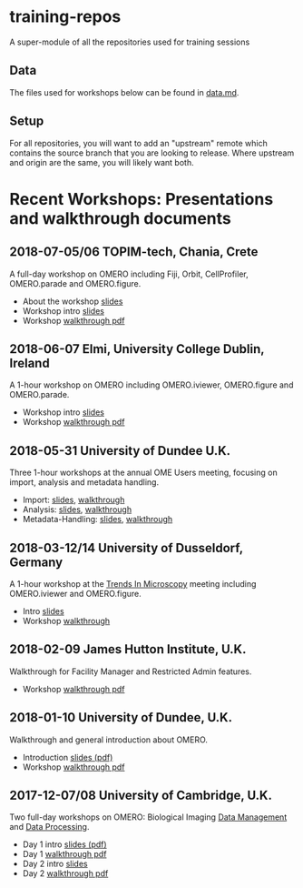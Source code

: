 # training-repos
A super-module of all the repositories used for training sessions

## Data
The files used for workshops below can be found in [data.md](data.md).

## Setup
For all repositories, you will want to add an "upstream" remote which contains
the source branch that you are looking to release. Where upstream and
origin are the same, you will likely want both.

# Recent Workshops: Presentations and walkthrough documents

2018-07-05/06 TOPIM-tech, Chania, Crete
---------------------------------------
A full-day workshop on OMERO including Fiji, Orbit, CellProfiler, OMERO.parade and OMERO.figure.
 * About the workshop [slides](https://downloads.openmicroscopy.org/presentations/2018/TOPIM-Crete/OMERO-Thursday/)
 * Workshop intro [slides](https://downloads.openmicroscopy.org/presentations/2018/TOPIM-Crete/OMERO-Friday/)
 * Workshop [walkthrough pdf](https://downloads.openmicroscopy.org/presentations/2018/TOPIM-Crete/TOPIM_walkthrough.pdf)

2018-06-07 Elmi, University College Dublin, Ireland
---------------------------------------------------
A 1-hour workshop on OMERO including OMERO.iviewer, OMERO.figure and OMERO.parade.
 * Workshop intro [slides](https://downloads.openmicroscopy.org/presentations/2018/ELMI-Dublin/OMERO-Workshop/)
 * Workshop [walkthrough pdf](https://downloads.openmicroscopy.org/presentations/2018/ELMI-Dublin/elmi_walkthrough.pdf)

2018-05-31 University of Dundee U.K.
------------------------------------
Three 1-hour workshops at the annual OME Users meeting, focusing on import,
analysis and metadata handling.
 * Import: [slides](https://downloads.openmicroscopy.org/presentations/2018/Users-Meeting/Workshops/Metadata-Import/slides/), [walkthrough](https://downloads.openmicroscopy.org/presentations/2018/Users-Meeting/Workshops/Metadata-Import/import.pdf)
 * Analysis: [slides](https://downloads.openmicroscopy.org/presentations/2018/Users-Meeting/Workshops/Metadata-Analysis/slides/), [walkthrough](https://downloads.openmicroscopy.org/presentations/2018/Users-Meeting/Workshops/Metadata-Analysis/analysis.pdf)
 * Metadata-Handling: [slides](https://downloads.openmicroscopy.org/presentations/2018/Users-Meeting/Workshops/Metadata-Handling/slides/), [walkthrough](https://downloads.openmicroscopy.org/presentations/2018/Users-Meeting/Workshops/Metadata-Handling/handling.pdf)

2018-03-12/14 University of Dusseldorf, Germany
-----------------------------------------------
A 1-hour workshop at the [Trends In Microscopy](http://www.tim2018.de/) meeting including OMERO.iviewer and OMERO.figure.
 * Intro [slides](https://downloads.openmicroscopy.org/presentations/2018/TIM-Dusseldorf/OMERO-Workshop/)
 * Workshop [walkthrough](https://downloads.openmicroscopy.org/presentations/2018/TIM-Dusseldorf/TIM_Duesseldorf_walkthrough.pdf)

2018-02-09 James Hutton Institute, U.K.
---------------------------------------
Walkthrough for Facility Manager and Restricted Admin features.
 * Workshop [walkthrough pdf](https://downloads.openmicroscopy.org/presentations/2018/HuttonInstitute-Invergowrie/Hutton_Institute_walkthrough.pdf)

2018-01-10 University of Dundee, U.K.
-------------------------------------
Walkthrough and general introduction about OMERO.
 * Introduction [slides (pdf)](https://downloads.openmicroscopy.org/presentations/2018/EastBio-Dundee/EastBio-presentation.pdf)
 * Workshop [walkthrough pdf](https://downloads.openmicroscopy.org/presentations/2018/EastBio-Dundee/EastBio-workflow.pdf)

2017-12-07/08 University of Cambridge, U.K.
-------------------------------------------
Two full-day workshops on OMERO: Biological Imaging [Data Management](https://training.csx.cam.ac.uk/bioinformatics/event/2239247)
and [Data Processing](https://training.csx.cam.ac.uk/bioinformatics/event/2280783).
 * Day 1 intro [slides (pdf)](https://downloads.openmicroscopy.org/presentations/2017/Cambridge-Training/Day1-Cambridge2017-Introduction.pdf)
 * Day 1 [walkthrough pdf](https://downloads.openmicroscopy.org/presentations/2017/Cambridge-Training/walkthrough_day_1.pdf)
 * Day 2 intro [slides](https://downloads.openmicroscopy.org/presentations/2017/Cambridge-Training/Image-Processing-OMERO/)
 * Day 2 [walkthrough pdf](https://downloads.openmicroscopy.org/presentations/2017/Cambridge-Training/walkthrough_day_2.pdf)